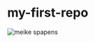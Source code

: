 # my-first-repo
![meike spapens](https://i.pinimg.com/280x280_RS/a0/2a/49/a02a49d4188e1b865046250bb3e0ebca.jpg)
